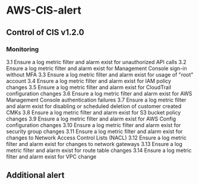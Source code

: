 # AWS-CIS-alert

## Control of CIS v1.2.0

### Monitoring
3.1 Ensure a log metric filter and alarm exist for unauthorized API calls
3.2 Ensure a log metric filter and alarm exist for Management Console sign-in without MFA
3.3 Ensure a log metric filter and alarm exist for usage of "root" account
3.4 Ensure a log metric filter and alarm exist for IAM policy changes
3.5 Ensure a log metric filter and alarm exist for CloudTrail configuration changes
3.6 Ensure a log metric filter and alarm exist for AWS Management Console authentication failures
3.7 Ensure a log metric filter and alarm exist for disabling or scheduled deletion of customer created CMKs
3.8 Ensure a log metric filter and alarm exist for S3 bucket policy changes
3.9 Ensure a log metric filter and alarm exist for AWS Config configuration changes
3.10 Ensure a log metric filter and alarm exist for security group changes
3.11 Ensure a log metric filter and alarm exist for changes to Network Access Control Lists (NACL) 
3.12 Ensure a log metric filter and alarm exist for changes to network gateways
3.13 Ensure a log metric filter and alarm exist for route table changes
3.14 Ensure a log metric filter and alarm exist for VPC change

## Additional alert
